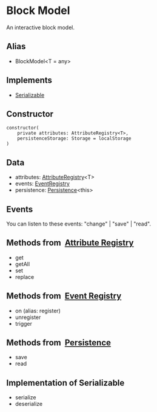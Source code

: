 # Block Model

An interactive block model.

## Alias

- BlockModel\<T = any\>

## Implements

- [Serializable](base-classes/persistence.md?id=types)

## Constructor

```
constructor(
    private attributes: AttributeRegistry<T>,
    persistenceStorage: Storage = localStorage
)
```

## Data

- attributes: [AttributeRegistry](base-classes/attribute-registry.md)\<T\>
- events: [EventRegistry](base-classes/event-registry.md)
- persistence: [Persistence](base-classes/persistence.md)\<this\>

## Events

You can listen to these events: "change" | "save" | "read".

## Methods from &nbsp;[Attribute Registry](base-classes/attribute-registry.md)

- get
- getAll
- set
- replace

## Methods from &nbsp;[Event Registry](base-classes/event-registry.md)

- on (alias: register)
- unregister
- trigger

## Methods from &nbsp;[Persistence](base-classes/persistence.md)

- save
- read

## Implementation of Serializable

- serialize
- deserialize
